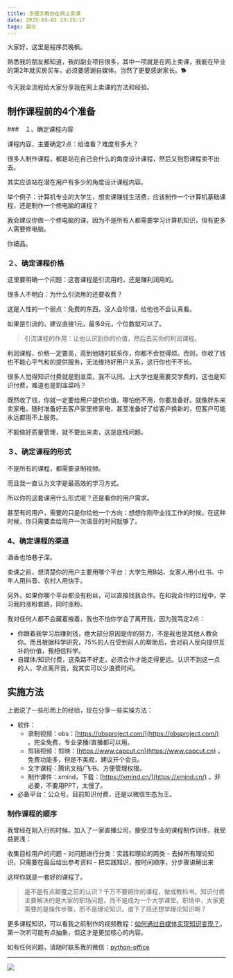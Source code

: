 ```yaml
---
title: 手把手教你在网上卖课
date: 2025-05-01 23:25:17
tags: 副业
---
```



大家好，这里是程序员晚枫。

熟悉我的朋友都知道，我的副业项目很多，其中一项就是在网上卖课，我能在毕业的第2年就买房买车，必须要感谢自媒体。当然了更要感谢家长。🐕

今天我全流程给大家分享我在网上卖课的方法和经验。

## 制作课程前的4个准备

###　１、确定课程内容

课程内容，主要确定2点：给谁看？难度有多大？

很多人制作课程，都是站在自己会什么的角度设计课程，然后又抱怨课程卖不出去。

其实应该站在潜在用户有多少的角度设计课程内容。

举个例子：计算机专业的大学生，想卖课赚钱生活费，应该制作一个计算机基础课程，还是制作一个修电脑的课程？

我会建议你做一个修电脑的课，因为不是所有人都需要学习计算机知识，但有更多人需要修电脑。

你细品。

### ２、确定课程价格

这里要明确一个问题：这套课程是引流用的，还是赚利润用的。

很多人不明白：为什么引流用的还要收费？

这是人性的一个弱点：免费的东西，没人会珍惜，给他也不会认真看。

如果是引流的，建议直接1元，最多9元，个位数就可以了。

> 引流课程的作用：让他认识到你的价值，然后去买你的利润课程。

利润课程，价格一定要高，高到他随时联系你，你都不会觉得烦。否则，你收了钱也不能心平气和的提供服务，无法维持好用户关系，这行你也干不长。

很多人觉得知识付费就是割韭菜，我不认同。上大学也是需要交学费的，这也是知识付费，难道也是割韭菜吗？

既然收了钱，你就一定要给用户提供价值，哪怕他不用，你要准备好。就像胖东来卖家电，随时准备好去客户家里修家电，甚至准备好了给客户换新的，但客户可能永远都用不上服务。

不能做好质量管理，就不要出来卖，这是底线问题。

### ３、确定课程的形式

不是所有的课程，都需要录制视频。

而且我一直认为文字是最高效的学习方式。

所以你的这套课用什么形式呢？还是看你的用户需求。

甚至有的用户，需要的只是你给他一个方向：想想你刚毕业找工作的时候。在这种时候，你只需要卖给用户一次语音的时间就够了。

### 4、确定课程的渠道

酒香也怕巷子深。

卖课之前，想清楚你的用户主要用哪个平台：大学生用B站、女家人用小红书、中年人用抖音、农村人用快手。

另外，如果你哪个平台都没有粉丝，可以直接找我合作。在和我合作的过程中，学习我的涨粉套路，同时涨粉。

我对任何人都不会藏着掖着，我也不怕你学会了离开我，因为我笃定2点：
- 你跟着我学习后赚到钱，绝大部分原因是你的努力，不是我也是其他人教会你。而且根据科学研究，75%的人在受到前人的帮助后，会对前人反向提供互补的价值，我相信科学。
- 自媒体/知识付费，这条路不好走，必须合作才能走得更远。认识不到这一点的人，早点离开我，我其实可以少浪费时间。



## 实施方法

上面说了一些形而上的经验，现在分享一些实操方法：

- 软件：
  - 录制视频：obs：[https://obsproject.com/](https://obsproject.com/) 。完全免费，专业录播/直播都可以用。
  - 剪辑视频：剪映：[https://www.capcut.cn](https://www.capcut.cn) 。免费功能多，但是不美观，建议开个会员。
  - 文字课程：腾讯文档/飞书。方便管理权限。
  - 制作课件：xmind，下载：[https://xmind.cn/](https://xmind.cn/) 。非必要，不要用PPT，太慢了。
- 必备平台：公众号。目前知识付费，还是以微信生态为王。


### 制作课程的顺序

我曾经在刚入行的时候，加入了一家直播公司，接受过专业的课程制作训练，我受益匪浅：

收集目标用户的问题 - 对问题进行分类：实践和理论的两类 - 去掉所有理论知识，只需要在最后给出参考资料 - 把实践知识，按时间顺序，分步骤讲解出来

这样你就是一套好的课程了。

> 是不是有点颠覆之前的认识？千万不要把你的课程，做成教科书。知识付费主要解决的是大家的职场问题，而不是成为一个大学课堂。职场中，大家更需要的是操作步骤，而不是理论知识。谁下了班还想学理论知识啊？

更多课程知识，可以看我之前制作的视频教程：[如何通过自媒体实现知识变现？](https://www.bilibili.com/video/BV12V41177iM/?spm_id_from=333.1387.homepage.video_card.click&vd_source=ca20bb8763fcb18660aa74d7a87234fa)。第一次听可能有点抽象，但这才是更加核心的内容。

如有任何问题，请随时联系我的微信：[python-office](http://www.python4office.cn/wechat-qrcode/)



---

![](https://cos.python-office.com/ads/gzh/sub-py.jpg)